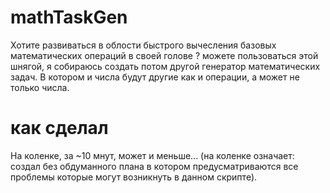 # mathTaskGen
Хотите развиваться в облости быстрого вычесления базовых математических операций в своей голове ? можете пользоваться этой шнягой, я собираюсь создать потом другой генератор математических задач. В котором и числа будут другие как и операции, а может не только числа.

# как сделал
На коленке, за ~10 мнут, может и меньше... (на коленке означает: создал без обдуманного плана в котором предусматриваются все проблемы которые могут возникнуть в данном скрипте).
